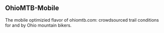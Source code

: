 OhioMTB-Mobile
---

The mobile optimizied flavor of ohiomtb.com: crowdsourced trail conditions for
and by Ohio mountain bikers.
